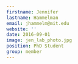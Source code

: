 ```yaml
---
firstname: Jennifer
lastname: Hammelman
email: jhammelm@mit.edu
website: ''
date: 2016-09-01
image: jen_lab_photo.jpg
position: PhD Student
group: member
---
```

